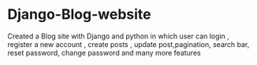 # Django-Blog-website
Created a Blog site with Django and python in which user can login , register a new account , create posts , update post,pagination, search bar, reset password, change password and many more features
